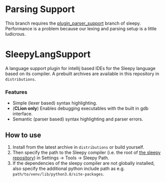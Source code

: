 # Parsing Support
This branch requires the [plugin_parser_support](https://github.com/zettelkasten/sleepy/tree/plugin_parser_support) branch of sleepy. Performance is a problem because our lexing and parsing setup is a little ludicrous.

# SleepyLangSupport

A language support plugin for intellij based IDEs for the Sleepy language based on its compiler. A prebuilt archives are available in this repository in `distributions`.

### Features
* Simple (lexer based) syntax highlighting.
* (__CLion only__) Enables debugging executables with the built in gdb interface.
* Semantic (parser based) syntax highlighting and parser errors.

## How to use
1. Install from the latest archive in `distributions` or build yourself.
2. Then specify the path to the Sleepy compiler (i.e. the root of [the sleepy repository](https://github.com/Zettelkasten/sleepy)) in Settings -> Tools -> Sleepy Path.
3. If the dependencies of the sleepy compiler are not globally installed, also specify the additional python include path as e.g. `path/to/venv/lib/python3.8/site-packages`.
